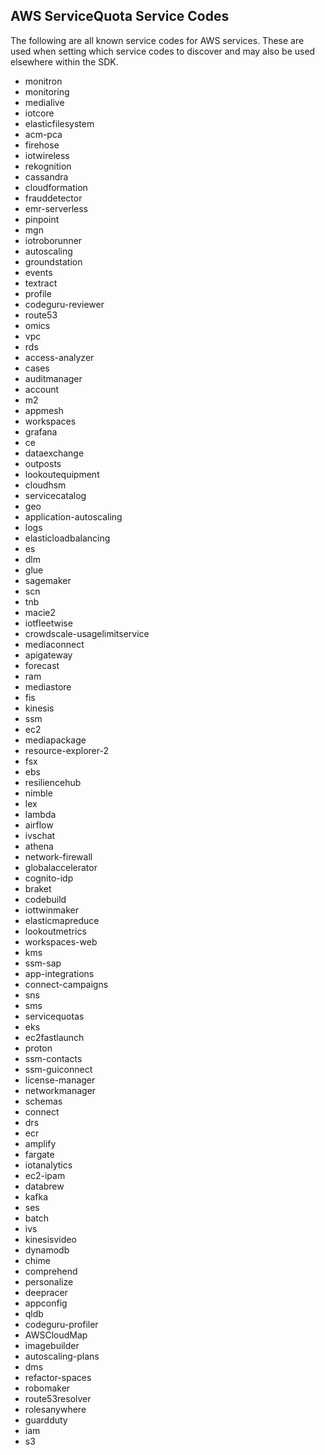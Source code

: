 ## AWS ServiceQuota Service Codes
The following are all known service codes for AWS services. These are used when setting which service codes to 
discover and may also be used elsewhere within the SDK.


- monitron
- monitoring
- medialive
- iotcore
- elasticfilesystem
- acm-pca
- firehose
- iotwireless
- rekognition
- cassandra
- cloudformation
- frauddetector
- emr-serverless
- pinpoint
- mgn
- iotroborunner
- autoscaling
- groundstation
- events
- textract
- profile
- codeguru-reviewer
- route53
- omics
- vpc
- rds
- access-analyzer
- cases
- auditmanager
- account
- m2
- appmesh
- workspaces
- grafana
- ce
- dataexchange
- outposts
- lookoutequipment
- cloudhsm
- servicecatalog
- geo
- application-autoscaling
- logs
- elasticloadbalancing
- es
- dlm
- glue
- sagemaker
- scn
- tnb
- macie2
- iotfleetwise
- crowdscale-usagelimitservice
- mediaconnect
- apigateway
- forecast
- ram
- mediastore
- fis
- kinesis
- ssm
- ec2
- mediapackage
- resource-explorer-2
- fsx
- ebs
- resiliencehub
- nimble
- lex
- lambda
- airflow
- ivschat
- athena
- network-firewall
- globalaccelerator
- cognito-idp
- braket
- codebuild
- iottwinmaker
- elasticmapreduce
- lookoutmetrics
- workspaces-web
- kms
- ssm-sap
- app-integrations
- connect-campaigns
- sns
- sms
- servicequotas
- eks
- ec2fastlaunch
- proton
- ssm-contacts
- ssm-guiconnect
- license-manager
- networkmanager
- schemas
- connect
- drs
- ecr
- amplify
- fargate
- iotanalytics
- ec2-ipam
- databrew
- kafka
- ses
- batch
- ivs
- kinesisvideo
- dynamodb
- chime
- comprehend
- personalize
- deepracer
- appconfig
- qldb
- codeguru-profiler
- AWSCloudMap
- imagebuilder
- autoscaling-plans
- dms
- refactor-spaces
- robomaker
- route53resolver
- rolesanywhere
- guardduty
- iam
- s3
